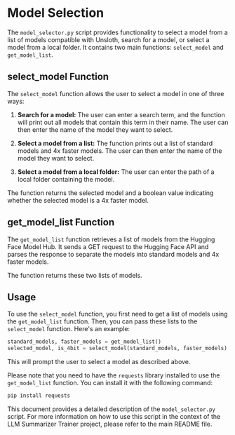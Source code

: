 # Model Selection

The `model_selector.py` script provides functionality to select a model from a list of models compatible with Unsloth, search for a model, or select a model from a local folder. It contains two main functions: `select_model` and `get_model_list`.

## select_model Function

The `select_model` function allows the user to select a model in one of three ways:

1. **Search for a model:** The user can enter a search term, and the function will print out all models that contain this term in their name. The user can then enter the name of the model they want to select.

2. **Select a model from a list:** The function prints out a list of standard models and 4x faster models. The user can then enter the name of the model they want to select.

3. **Select a model from a local folder:** The user can enter the path of a local folder containing the model.

The function returns the selected model and a boolean value indicating whether the selected model is a 4x faster model.

## get_model_list Function

The `get_model_list` function retrieves a list of models from the Hugging Face Model Hub. It sends a GET request to the Hugging Face API and parses the response to separate the models into standard models and 4x faster models.

The function returns these two lists of models.

## Usage

To use the `select_model` function, you first need to get a list of models using the `get_model_list` function. Then, you can pass these lists to the `select_model` function. Here's an example:

```python
standard_models, faster_models = get_model_list()
selected_model, is_4bit = select_model(standard_models, faster_models)
```

This will prompt the user to select a model as described above.

Please note that you need to have the `requests` library installed to use the `get_model_list` function. You can install it with the following command:

```bash
pip install requests
```

This document provides a detailed description of the `model_selector.py` script. For more information on how to use this script in the context of the LLM Summarizer Trainer project, please refer to the main README file.